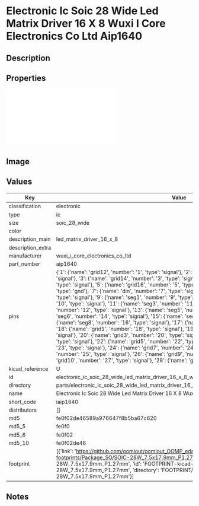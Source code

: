 # Electronic Ic Soic 28 Wide Led Matrix Driver 16 X 8 Wuxi I Core Electronics Co Ltd Aip1640

## Description

## Properties


![Datasheet](datasheet.pdf)

## Image


## Values

| Key | Value |
| --- | --- |
| classification | electronic |
| type | ic |
| size | soic_28_wide |
| color |  |
| description_main | led_matrix_driver_16_x_8 |
| description_extra |  |
| manufacturer | wuxi_i_core_electronics_co_ltd |
| part_number | aip1640 |
| pins | {'1': {'name': 'grid12', 'number': '1', 'type': 'signal'}, '2': {'name': 'grid13', 'number': '2', 'type': 'signal'}, '3': {'name': 'grid14', 'number': '3', 'type': 'signal'}, '4': {'name': 'grid15', 'number': '4', 'type': 'signal'}, '5': {'name': 'grid16', 'number': '5', 'type': 'signal'}, '6': {'name': 'vss', 'number': '6', 'type': 'gnd'}, '7': {'name': 'din', 'number': '7', 'type': 'signal'}, '8': {'name': 'sclk', 'number': '8', 'type': 'signal'}, '9': {'name': 'seg1', 'number': '9', 'type': 'signal'}, '10': {'name': 'seg2', 'number': '10', 'type': 'signal'}, '11': {'name': 'seg3', 'number': '11', 'type': 'signal'}, '12': {'name': 'seg4', 'number': '12', 'type': 'signal'}, '13': {'name': 'seg5', 'number': '13', 'type': 'signal'}, '14': {'name': 'seg6', 'number': '14', 'type': 'signal'}, '15': {'name': 'seg7', 'number': '15', 'type': 'signal'}, '16': {'name': 'seg8', 'number': '16', 'type': 'signal'}, '17': {'name': 'vdd', 'number': '17', 'type': 'power'}, '18': {'name': 'grid1', 'number': '18', 'type': 'signal'}, '19': {'name': 'grid2', 'number': '19', 'type': 'signal'}, '20': {'name': 'grid3', 'number': '20', 'type': 'signal'}, '21': {'name': 'grid4', 'number': '21', 'type': 'signal'}, '22': {'name': 'grid5', 'number': '22', 'type': 'signal'}, '23': {'name': 'grid6', 'number': '23', 'type': 'signal'}, '24': {'name': 'grid7', 'number': '24', 'type': 'signal'}, '25': {'name': 'grid8', 'number': '25', 'type': 'signal'}, '26': {'name': 'grid9', 'number': '26', 'type': 'signal'}, '27': {'name': 'grid10', 'number': '27', 'type': 'signal'}, '28': {'name': 'grid11', 'number': '28', 'type': 'signal'}} |
| kicad_reference | U |
| id | electronic_ic_soic_28_wide_led_matrix_driver_16_x_8_wuxi_i_core_electronics_co_ltd_aip1640 |
| directory | parts/electronic_ic_soic_28_wide_led_matrix_driver_16_x_8_wuxi_i_core_electronics_co_ltd_aip1640 |
| name | Electronic Ic Soic 28 Wide Led Matrix Driver 16 X 8 Wuxi I Core Electronics Co Ltd Aip1640 |
| short_code | iaip1640 |
| distributors | [] |
| md5 | fe0f02de46589a976647f8b5ba67c620 |
| md5_5 | fe0f0 |
| md5_6 | fe0f02 |
| md5_10 | fe0f02de46 |
| footprint | [{'link': 'https://github.com/oomlout/oomlout_OOMP_eda_V2/tree/main/FOOTPRINT/kicad/kicad-footprints/Package_SO/SOIC-28W_7.5x17.9mm_P1.27mm', 'name': 'SOIC-28W_7.5x17.9mm_P1.27mm', 'id': 'FOOTPRINT-kicad-kicad-footprints-Package_SO-SOIC-28W_7.5x17.9mm_P1.27mm', 'directory': 'FOOTPRINT/kicad/kicad-footprints/Package_SO/SOIC-28W_7.5x17.9mm_P1.27mm'}] |

## Notes

